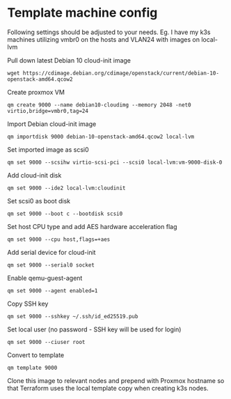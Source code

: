 # Template machine config
Following settings should be adjusted to your needs.
Eg. I have my k3s machines utilizing vmbr0 on the hosts and VLAN24 with images on local-lvm

Pull down latest Debian 10 cloud-init image

    wget https://cdimage.debian.org/cdimage/openstack/current/debian-10-openstack-amd64.qcow2
    
Create proxmox VM

    qm create 9000 --name debian10-cloudimg --memory 2048 -net0 virtio,bridge=vmbr0,tag=24
    
Import Debian cloud-init image

    qm importdisk 9000 debian-10-openstack-amd64.qcow2 local-lvm
 
Set imported image as scsi0

    qm set 9000 --scsihw virtio-scsi-pci --scsi0 local-lvm:vm-9000-disk-0
    
Add cloud-init disk

    qm set 9000 --ide2 local-lvm:cloudinit
    
Set scsi0 as boot disk

    qm set 9000 --boot c --bootdisk scsi0

Set host CPU type and add AES hardware acceleration flag

    qm set 9000 --cpu host,flags=+aes

Add serial device for cloud-init

    qm set 9000 --serial0 socket

Enable qemu-guest-agent

    qm set 9000 --agent enabled=1

Copy SSH key

    qm set 9000 --sshkey ~/.ssh/id_ed25519.pub

Set local user (no password - SSH key will be used for login)

    qm set 9000 --ciuser root
    
Convert to template
    
    qm template 9000

Clone this image to relevant nodes and prepend with Proxmox hostname so that Terraform uses the local template copy when creating k3s nodes. 
